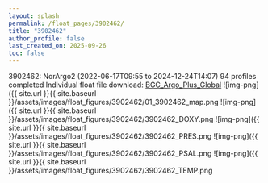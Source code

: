 ```yaml
---
layout: splash
permalink: /float_pages/3902462/
title: "3902462"
author_profile: false
last_created_on: 2025-09-26
toc: false
---
```

 
3902462: NorArgo2 (2022-06-17T09:55 to 2024-12-24T14:07)
94 profiles completed
Individual float file download: [BGC_Argo_Plus_Global](https://ftp.soest.hawaii.edu/bgc_argo_plus/Individual_Floats/outliers_removed/3902462_Sprof_processed.nc)
![img-png]({{ site.url }}{{ site.baseurl }}/assets/images/float_figures/3902462/01_3902462_map.png
![img-png]({{ site.url }}{{ site.baseurl }}/assets/images/float_figures/3902462/3902462_DOXY.png
![img-png]({{ site.url }}{{ site.baseurl }}/assets/images/float_figures/3902462/3902462_PRES.png
![img-png]({{ site.url }}{{ site.baseurl }}/assets/images/float_figures/3902462/3902462_PSAL.png
![img-png]({{ site.url }}{{ site.baseurl }}/assets/images/float_figures/3902462/3902462_TEMP.png
